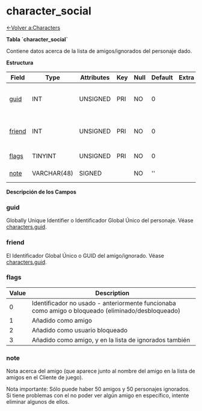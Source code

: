 # character\_social

[<-Volver a:Characters](database-characters)

**Tabla \`character\_social\`**

Contiene datos acerca de la lista de amigos/ignorados del personaje dado.

**Estructura**

| Field       | Type        | Attributes | Key | Null | Default | Extra | Comment                            |
| ----------- | ----------- | ---------- | --- | ---- | ------- | ----- | ---------------------------------- |
| [guid][1]   | INT         | UNSIGNED   | PRI | NO   | 0       |       | Character Global Unique Identifier |
| [friend][2] | INT         | UNSIGNED   | PRI | NO   | 0       |       | Friend Global Unique Identifier    |
| [flags][3]  | TINYINT     | UNSIGNED   | PRI | NO   | 0       |       | Friend Flags                       |
| [note][4]   | VARCHAR(48) | SIGNED     |     | NO   | ''      |       | Friend Note                        |

[1]: #guid
[2]: #friend
[3]: #flags
[4]: #note

**Descripción de los Campos**

### guid

Globally Unique Identifier o Identificador Global Único del personaje. Véase [characters.guid](characters#guid).

### friend

El Identificador Global Único o GUID del amigo/ignorado. Véase [characters.guid](characters#guid).

### flags

| Value | Description                                                                                       |
|------ | ------------------------------------------------------------------------------------------------- |
| 0     | Identificador no usado - anteriormente funcionaba como amigo o bloqueado (eliminado/desbloqueado) |
| 1     | Añadido como amigo                                                                                |
| 2     | Añadido como usuario bloqueado                                                                    |
| 3     | Añadido como amigo, y en la lista de ignorados también                                            |

### note

Nota acerca del amigo (que aparece junto al nombre del amigo en la lista de amigos en el Cliente de juego).

Nota importante: Sólo puede haber 50 amigos y 50 personajes ignorados. Si tiene problemas con el no poder ver algún amigo en específico, intente eliminar algunos de ellos.
